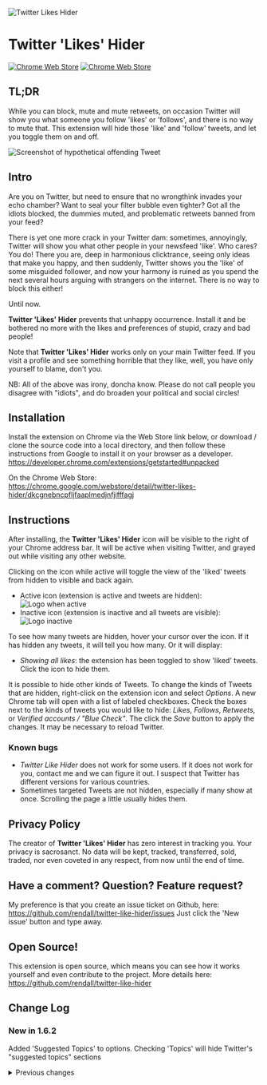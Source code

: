 ![Twitter Likes Hider](icon-48.png)

# Twitter 'Likes' Hider

[![Chrome Web Store](https://img.shields.io/chrome-web-store/v/dkcgnebncpfljfaaplmedjnfjifffagj)](https://chrome.google.com/webstore/detail/twitter-likes-hider/dkcgnebncpfljfaaplmedjnfjifffagj)
[![Chrome Web Store](https://img.shields.io/chrome-web-store/price/dkcgnebncpfljfaaplmedjnfjifffagj)](https://chrome.google.com/webstore/detail/twitter-likes-hider/dkcgnebncpfljfaaplmedjnfjifffagj)

## TL;DR

While you can block, mute and mute retweets, on occasion Twitter will show you what someone you follow 'likes' or 'follows', and there is no way to mute that. This extension will hide those 'like' and 'follow' tweets, and let you toggle them on and off.

![Screenshot of hypothetical offending Tweet](https://lh3.googleusercontent.com/xD-40V-VNvO8yI4s36E8UtfpKfyfiakeA1URh_8g0lPEHscJ00GENrN2OMzmigpwektHWiOo8hB6UV8HwDhELJZ6=w640-h400-e365-rj-sc0x00ffffff)

## Intro

Are you on Twitter, but need to ensure that no wrongthink invades your echo chamber? Want to seal your filter bubble even tighter? Got all the idiots blocked, the dummies muted, and problematic retweets banned from your feed?

There is yet one more crack in your Twitter dam: sometimes, annoyingly, Twitter will show you what other people in your newsfeed 'like'. Who cares? You do! There you are, deep in harmonious clicktrance, seeing only ideas that make you happy, and then suddenly, Twitter shows you the 'like' of some misguided follower, and now your harmony is ruined as you spend the next several hours arguing with strangers on the internet. There is no way to block this either!

Until now.

**Twitter 'Likes' Hider** prevents that unhappy occurrence. Install it and be bothered no more with the likes and preferences of stupid, crazy and bad people!

Note that **Twitter 'Likes' Hider** works only on your main Twitter feed. If you visit a profile and see something horrible that they like, well, you have only yourself to blame, don't you.

NB: All of the above was irony, doncha know. Please do not call people you disagree with "idiots", and do broaden your political and social circles!

## Installation

Install the extension on Chrome via the Web Store link below, or download / clone the source code into a local directory, and then follow these instructions from Google to install it on your browser as a developer. https://developer.chrome.com/extensions/getstarted#unpacked

On the Chrome Web Store:
https://chrome.google.com/webstore/detail/twitter-likes-hider/dkcgnebncpfljfaaplmedjnfjifffagj

## Instructions

After installing, the **Twitter 'Likes' Hider** icon will be visible to the right of your Chrome address bar. It will be active when visiting Twitter, and grayed out while visiting any other website.

Clicking on the icon while active will toggle the view of the 'liked' tweets from hidden to visible and back again.

- Active icon (extension is active and tweets are hidden): ![Logo when active](icon-32.png)
- Inactive icon (extension is inactive and all tweets are visible): ![Logo inactive](icon-off-32.png)

To see how many tweets are hidden, hover your cursor over the icon. If it has hidden any tweets, it will tell you how many. Or it will display:

- _Showing all likes_: the extension has been toggled to show 'liked' tweets. Click the icon to hide them.

It is possible to hide other kinds of Tweets. To change the kinds of Tweets that are hidden, right-click on the extension icon and select _Options_. A new Chrome tab will open with a list of labeled checkboxes. Check the boxes next to the kinds of tweets you would like to hide: _Likes_, _Follows_, _Retweets_, or _Verified accounts / "Blue Check"_. The click the _Save_ button to apply the changes. It may be necessary to reload Twitter.

### Known bugs

- _Twitter Like Hider_ does not work for some users. If it does not work for you, contact me and we can figure it out. I suspect that Twitter has different versions for various countries.
- Sometimes targeted Tweets are not hidden, especially if many show at once. Scrolling the page a little usually hides them.

## Privacy Policy

The creator of **Twitter 'Likes' Hider** has zero interest in tracking you. Your privacy is sacrosanct. No data will be kept, tracked, transferred, sold, traded, nor even coveted in any respect, from now until the end of time.

## Have a comment? Question? Feature request?

My preference is that you create an issue ticket on Github, here: https://github.com/rendall/twitter-like-hider/issues Just click the 'New issue' button and type away.

## Open Source!

This extension is open source, which means you can see how it works yourself and even contribute to the project.
More details here: https://github.com/rendall/twitter-like-hider

## Change Log

### New in 1.6.2

Added 'Suggested Topics' to options. Checking 'Topics' will hide Twitter's "suggested topics" sections

<details>
<summary>Previous changes</summary>

### Bugfix 1.6.1

- The extension worked only for 'Dim' background mode. This fix allows for 'Default' and 'Lights Out' modes as well.
  - Other minor fixes:
  - Announce that 'Enable debug mode' is ON (if so) and inform user how to turn it off (in browser console).
  - Remove extraneous unused variable assignment.

### New in release 1.6

- Options! Right-click on the extension icon, select 'Options'.
  - This shows a list of the types of Twits the 'Twitter Like Hider' can hide. Check a box to show them, _un_-check a box to hide them.
  - Options are stored locally on the computer's browser
- Expands the types of Twits that can be hidden:
  - 'Likes'
  - 'Follows'
  - 'Retweeted'
  - 'Received a reply'
  - 'Replied'
- Rudimentary troubleshooting or 'debug' mode, enabled via options

### New in release 1.5

Twitter made the mistake of showing me 'like' and 'follows' Twits again, so I jumped on updating this immediately to hide the new Twits. I made it easier to update this in future and this version should eliminate the minute-long pause before the Twits are hidden

</details>
